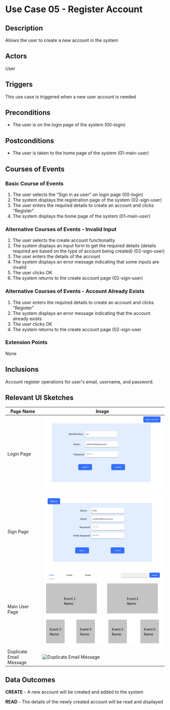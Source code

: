 # Use Case 05 - Register Account

## Description

Allows the user to create a new account in the system

## Actors

User

## Triggers

This use case is triggered when a new user account is needed

## Preconditions

- The user is on the login page of the system (00-login)

## Postconditions

- The user is taken to the home page of the system (01-main-user)

## Courses of Events

### Basic Course of Events
1. The user selects the “Sign in as user” on login page (00-login)
2. The system displays the registration page of the system (02-sign-user)
3. The user enters the required details to create an account and clicks "Register"
4. The system displays the home page of the system (01-main-user)

### Alternative Courses of Events - Invalid Input

1. The user selects the create account functionality
2. The system displays an input form to get the required details (details required are based on the type of account being created) (02-sign-user)
3. The user enters the details of the account
4. The system displays an error message indicating that some inputs are invalid
5. The user clicks OK
6. The system returns to the create account page (02-sign-user)


### Alternative Courses of Events - Account Already Exists

1. The user enters the required details to create an account and clicks "Register"
2. The system displays an error message indicating that the account already exists
3. The user clicks OK
4. The system returns to the create account page (02-sign-user

### Extension Points

None

## Inclusions

Account register operations for user's email, username, and password.

## Relevant UI Sketches
| Page Name               | Image                                                                                   |
|-------------------------|-----------------------------------------------------------------------------------------|
| Login Page              | ![Start Page](UI/00-login.png)                                                          |
| Sign Page               | ![Register Page](UI/07-sign-user.png)                                                   | ![Duplicate Email Message](/01-requirements-solution/uisketches/00-start-duplicate.png) |
| Main User Page          | ![Main User Page](UI/03-main-user.png)                                                  |
| Duplicate Email Message | ![Duplicate Email Message](/01-requirements-solution/uisketches/00-start-duplicate.png) |

## Data Outcomes
**CREATE** - A new account will be created and added to the system

**READ** - The details of the newly created account will be read and displayed

